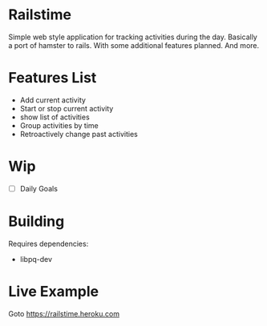 Railstime
===

Simple web style application for tracking activities during the day. Basically a port of hamster to rails.
With some additional features planned. And more.

Features List
===

* Add current activity
* Start or stop current activity
* show list of activities
* Group activities by time
* Retroactively change past activities

Wip
===

- [ ] Daily Goals

Building
===

Requires dependencies:

- libpq-dev

Live Example
===

Goto https://railstime.heroku.com
